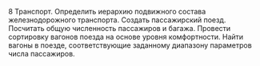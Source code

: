 8 Транспорт. Определить иерархию подвижного состава железнодорожного транспорта. Создать пассажирский поезд. Посчитать общую численность пассажиров и багажа. Провести сортировку вагонов поезда на основе уровня комфортности. Найти вагоны в поезде, соответствующие заданному диапазону параметров числа пассажиров.